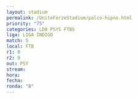 ```yaml
---
layout: stadium
permalink: /UniteForzeStadium/palco-hipno.html
priority: "75" 
categories: LD8 PSYS FTBS
liga: LIGA INDIGO
match: 5
local: FTB
r1: 0
r2: 0
out: PSY
stream: 
hora: 
fecha: 
ronda: "8"
---
```

